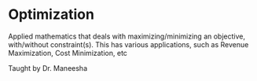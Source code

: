 # Optimization

Applied mathematics that deals with maximizing/minimizing an objective, with/without constraint(s). This has various applications, such as Revenue Maximization, Cost Minimization, etc

Taught by Dr. Maneesha
